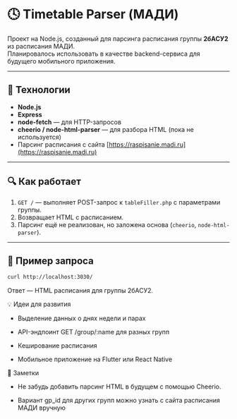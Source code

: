 # 🕓 Timetable Parser (МАДИ)

Проект на Node.js, созданный для парсинга расписания группы **2бАСУ2** из расписания МАДИ.  
Планировалось использовать в качестве backend-сервиса для будущего мобильного приложения.

---

## 🔧 Технологии

- **Node.js**
- **Express**
- **node-fetch** — для HTTP-запросов
- **cheerio / node-html-parser** — для разбора HTML (пока не используется)
- Парсинг расписания с сайта [https://raspisanie.madi.ru](https://raspisanie.madi.ru)

---

## 🔍 Как работает

1. `GET /` — выполняет POST-запрос к `tableFiller.php` с параметрами группы.
2. Возвращает HTML с расписанием.
3. Парсинг ещё не реализован, но заложена основа (`cheerio`, `node-html-parser`).

---

## 🧪 Пример запроса

```bash
curl http://localhost:3030/
```
Ответ — HTML расписания для группы 2бАСУ2.

💡 Идеи для развития
 * Выделение данных о днях недели и парах

 * API-эндпоинт GET /group/:name для разных групп

 * Кеширование расписания

 * Мобильное приложение на Flutter или React Native

 📌 Заметки
* Не забудь добавить парсинг HTML в будущем с помощью Cheerio.

* Вариант gp_id для других групп можно узнать с сайта расписания МАДИ вручную
 
